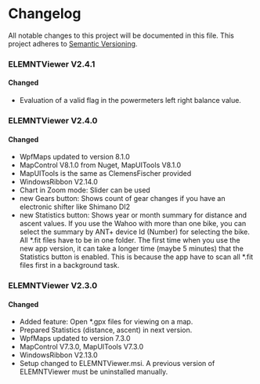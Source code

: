 # Changelog
All notable changes to this project will be documented in this file.
This project adheres to [Semantic Versioning](http://semver.org/).

### ELEMNTViewer V2.4.1

#### Changed

- Evaluation of a valid flag in the powermeters left right balance value.

### ELEMNTViewer V2.4.0

#### Changed

- WpfMaps updated to version 8.1.0
- MapControl V8.1.0 from Nuget, MapUITools V8.1.0
- MapUITools is the same as ClemensFischer provided
- WindowsRibbon V2.14.0
- Chart in Zoom mode: Slider can be used
- new Gears button: Shows count of gear changes if you have an electronic shifter like Shimano DI2
- new Statistics button: Shows year or month summary for distance and ascent values.
 If you use the Wahoo with more than one bike, you can select the summary by ANT+ device Id (Number) for selecting the bike.
 All *.fit files have to be in one folder. The first time when you use the new app version, it can take a longer time (maybe 5 minutes) that the Statistics button is enabled.
 This is because the app have to scan all *.fit files first in a background task.

### ELEMNTViewer V2.3.0

#### Changed

- Added feature: Open *.gpx files for viewing on a map.
- Prepared Statistics (distance, ascent) in next version.
- WpfMaps updated to version 7.3.0
- MapControl V7.3.0, MapUITools V7.3.0
- WindowsRibbon V2.13.0
- Setup changed to ELEMNTViewer.msi. A previous version of ELEMNTViewer must be uninstalled manually.


